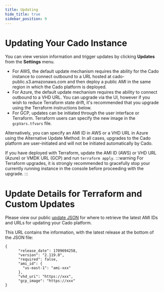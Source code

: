 ```yaml
---
title: Updating
hide_title: true
sidebar_position: 9
---
```



# Updating Your Cado Instance

You can view version information and trigger updates by clicking **Updates** from the **Settings** menu.

* For AWS, the default update mechanism requires the ability for the Cado instance to connect outbound to a URL hosted at cado-public.s3.amazonaws.com and then deploy a public AMI in the same region in which the Cado platform is deployed.
* For Azure, the default update mechanism requires the ability to connect outbound to a VHD URL. You can upgrade via the UI, however if you wish to reduce Terraform state drift, it's recommended that you upgrade using the Terraform instructions below.
* For GCP, updates can be initiated through the user interface or Terraform. Terraform users can specify the new image in the `gcpVars.tfvars` file.

Alternatively, you can specify an AMI ID in AWS or a VHD URL in Azure using the Alternative Update Method.
In all cases, upgrades to the Cado platform are user-initiated and will not be initiated automatically by Cado.

If you have deployed with Terraform, update the AMI ID (AWS) or VHD URL (Azure) or VMDK URL (GCP) and run ``terraform apply``.
:::warning
For Terraform upgrades, it is strongly recommended to gracefully stop your currently running instance in the console before proceeding with the upgrade.
:::

# Update Details for Terraform and Custom Updates

Please view our public [update JSON](https://cado-public.s3.amazonaws.com/cado_updates_json_v2.json) for where to retrieve the latest AMI IDs and URLs for updating your Cado platform.

This URL contains the information, with the latest release at the bottom of the JSON file:
```
{
      "release_date": 1709694258, 
      "version": "2.119.0", 
      "required": false, 
      "ami_id": {
        "us-east-1": "ami-xxx"
      }, 
      "vhd_uri": "https://xxx", 
      "gcp_image": "https://xxx"
}
```
